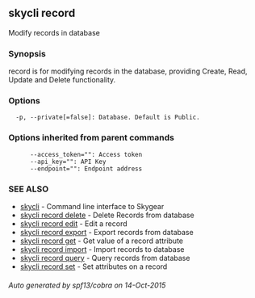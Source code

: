 ## skycli record

Modify records in database

### Synopsis


record is for modifying records in the database, providing Create, Read, Update and Delete functionality.

### Options

```
  -p, --private[=false]: Database. Default is Public.
```

### Options inherited from parent commands

```
      --access_token="": Access token
      --api_key="": API Key
      --endpoint="": Endpoint address
```

### SEE ALSO
* [skycli](skycli.md)	 - Command line interface to Skygear
* [skycli record delete](skycli_record_delete.md)	 - Delete Records from database
* [skycli record edit](skycli_record_edit.md)	 - Edit a record
* [skycli record export](skycli_record_export.md)	 - Export records from database
* [skycli record get](skycli_record_get.md)	 - Get value of a record attribute
* [skycli record import](skycli_record_import.md)	 - Import records to database
* [skycli record query](skycli_record_query.md)	 - Query records from database
* [skycli record set](skycli_record_set.md)	 - Set attributes on a record

###### Auto generated by spf13/cobra on 14-Oct-2015
